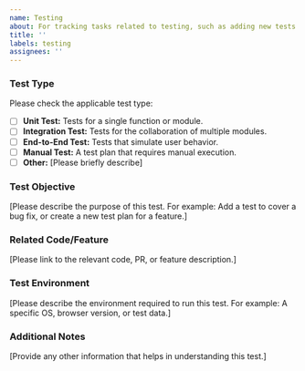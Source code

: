 ```yaml
---
name: Testing
about: For tracking tasks related to testing, such as adding new tests or a test plan.
title: ''
labels: testing
assignees: ''
---
```


### Test Type

Please check the applicable test type:

-  [ ] **Unit Test:** Tests for a single function or module.
-  [ ] **Integration Test:** Tests for the collaboration of multiple modules.
-  [ ] **End-to-End Test:** Tests that simulate user behavior.
-  [ ] **Manual Test:** A test plan that requires manual execution.
-  [ ] **Other:** [Please briefly describe]

### Test Objective

[Please describe the purpose of this test. For example: Add a test to cover a bug fix, or create a new test plan for a feature.]

### Related Code/Feature

[Please link to the relevant code, PR, or feature description.]

### Test Environment

[Please describe the environment required to run this test. For example: A specific OS, browser version, or test data.]

### Additional Notes

[Provide any other information that helps in understanding this test.]
